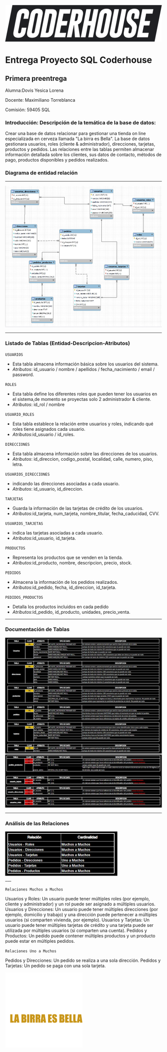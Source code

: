 
<div aling="center">
    <img src="/img/Logo_blackbg.png">
</div>

# Entrega Proyecto SQL Coderhouse

## Primera preentrega

Alumna:Dovis Yesica Lorena

Docente: Maximiliano Torreblanca

Comisión: 59405 SQL   

### Introducción: Descripción de la temática de la base de datos:

Crear una base de datos relacionar para gestionar una tienda on line especializada en cerveza llamada "La birra es Bella". 
La base de datos gestionara usuarios, roles (cliente & administrador), direcciones, tarjetas, productos y pedidos. Las relaciones entre las tablas permiten almacenar información detallada sobre los clientes, sus datos de contacto, métodos de pago, productos disponibles y pedidos realizados. 

### Diagrama de entidad relación
___
<div aling="center">
    <img src="/img/DiagramaDER.jpg">
</div>

___


### Listado de Tablas (Entidad-Descripcion-Atributos)
`USUARIOS`  
+ Esta tabla almacena información básica sobre los usuarios del sistema.
+ _Atributos_: id_usuario / nombre / apellidos / fecha_nacimiento / email / password.

`ROLES`  
+ Esta tabla define los diferentes roles que pueden tener los usuarios en el sistema,de momento se proyectas solo 2  administrador & cliente.
+ _Atributos_: id_rol / nombre 

`USUARIO_ROLES`  
+ Esta tabla establece la relación entre usuarios y roles, indicando qué roles tiene asignados cada usuario.
+ _Atributos_:id_usuario / id_roles.


`DIRECCIONES`  
+ Esta tabla almacena información sobre las direcciones de los usuarios.
+ _Atributos_: id_direccion, codigo_postal, localidad, calle, numero, piso, letra.


`USUARIOS_DIRECCIONES`  
+ indicando las direcciones asociadas a cada usuario.
+ _Atributos_: id_usuario, id_direccion.


`TARJETAS`  
+ Guarda la información de las tarjetas de crédito de los usuarios.
+ _Atributos_:id_tarjeta, num_tarjeta, nombre_titular, fecha_caducidad, CVV.

`USUARIOS_TARJETAS`  
+ indica las tarjetas asociadas a cada usuario.
+ _Atributos_:id_usuario, id_tarjeta.

`PRODUCTOS`  
+ Representa los productos que se venden en la tienda.
+ _Atributos_:id_producto, nombre, descripcion, precio, stock.


`PEDIDOS`  
+ Almacena la información de los pedidos realizados.
+ _Atributos_:id_pedido, fecha, id_direccion, id_tarjeta.

`PEDIDOS_PRODUCTOS`  
+ Detalla los productos incluidos en cada pedido
+ _Atributos_:id_pedido, id_producto, unidades, precio_venta.
___

### Documentación de Tablas

<div aling="center">
    <img src="/img/PK.jpg">
</div>

<div aling="center">
    <img src="/img/FK.jpg">
</div>

___

### Análisis de las Relaciones

<div aling="center">
    <img src="/img/cardinalidad.jpg">
</div>
___

`Relaciones Muchos a Muchos`

Usuarios y Roles: Un usuario puede tener múltiples roles (por ejemplo, cliente y administrador) y un rol puede ser asignado a múltiples usuarios.
Usuarios y Direcciones: Un usuario puede tener múltiples direcciones (por ejemplo, domicilio y trabajo) y una dirección puede pertenecer a múltiples usuarios (si comparten vivienda, por ejemplo).
Usuarios y Tarjetas: Un usuario puede tener múltiples tarjetas de crédito y una tarjeta puede ser utilizada por múltiples usuarios (si comparten una cuenta).
Pedidos y Productos: Un pedido puede contener múltiples productos y un producto puede estar en múltiples pedidos.

`Relaciones Uno a Muchos`

Pedidos y Direcciones: Un pedido se realiza a una sola dirección.
Pedidos y Tarjetas: Un pedido se paga con una sola tarjeta.


<div aling="center">
    <img src="/img/logo.png">
</div>